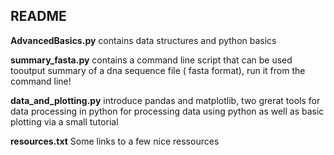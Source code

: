 ## README
**AdvancedBasics.py** contains data structures and python basics

**summary_fasta.py** contains a command line script that can be used tooutput summary of a dna sequence file ( fasta format), run it from the command line!

**data_and_plotting.py** introduce pandas and matplotlib, two grerat tools for data processing in python for processing data using python as well as basic plotting via a small tutorial 

**resources.txt** Some links to a few nice ressources
